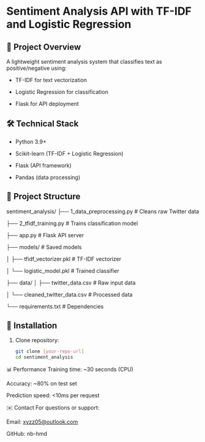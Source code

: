 # Sentiment Analysis API with TF-IDF and Logistic Regression

## 📌 Project Overview
A lightweight sentiment analysis system that classifies text as positive/negative using:

- TF-IDF for text vectorization
  
- Logistic Regression for classification
  
- Flask for API deployment

## 🛠️ Technical Stack
- Python 3.9+
  
- Scikit-learn (TF-IDF + Logistic Regression)
  
- Flask (API framework)
  
- Pandas (data processing)

## 📂 Project Structure
sentiment_analysis/
├── 1_data_preprocessing.py    # Cleans raw Twitter data

├── 2_tfidf_training.py       # Trains classification model

├── app.py                    # Flask API server

├── models/                   # Saved models

│   ├── tfidf_vectorizer.pkl  # TF-IDF vectorizer

│   └── logistic_model.pkl    # Trained classifier

├── data/
│   ├── twitter_data.csv      # Raw input data

│   └── cleaned_twitter_data.csv # Processed data

└── requirements.txt          # Dependencies

## 🚀 Installation
1. Clone repository:
   ```bash
   git clone [your-repo-url]
   cd sentiment_analysis

📊 Performance
Training time: ~30 seconds (CPU)

Accuracy: ~80% on test set

Prediction speed: <10ms per request


✉️ Contact
For questions or support:

Email: xyzz05@outlook.com

GitHub: nb-hmd
